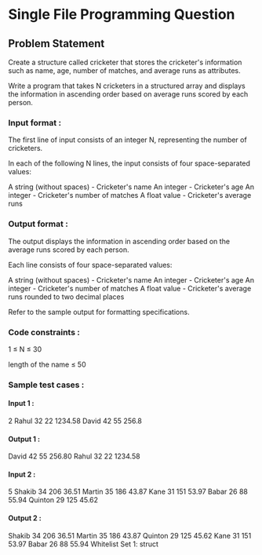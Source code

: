 # Single File Programming Question

## Problem Statement

﻿Create a structure called cricketer that stores the cricketer's information such as name, age, number of matches, and average runs as attributes.

Write a program that takes N cricketers in a structured array and displays the information in ascending order based on average runs scored by each person.

### Input format :

The first line of input consists of an integer N, representing the number of cricketers.

In each of the following N lines, the input consists of four space-separated values:

A string (without spaces) - Cricketer's name
An integer - Cricketer's age
An integer - Cricketer's number of matches
A float value - Cricketer's average runs

### Output format :

The output displays the information in ascending order based on the average runs scored by each person.

Each line consists of four space-separated values:

A string (without spaces) - Cricketer's name
An integer - Cricketer's age
An integer - Cricketer's number of matches
A float value - Cricketer's average runs rounded to two decimal places

Refer to the sample output for formatting specifications.

### Code constraints :

1 ≤ N ≤ 30

length of the name ≤ 50

### Sample test cases :

#### Input 1 :

2
Rahul 32 22 1234.58
David 42 55 256.8

#### Output 1 :

David 42 55 256.80
Rahul 32 22 1234.58

#### Input 2 :

5
Shakib 34 206 36.51
Martin 35 186 43.87
Kane 31 151 53.97
Babar 26 88 55.94
Quinton 29 125 45.62

#### Output 2 :

Shakib 34 206 36.51
Martin 35 186 43.87
Quinton 29 125 45.62
Kane 31 151 53.97
Babar 26 88 55.94
Whitelist
Set 1:
struct
